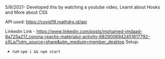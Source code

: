 5/8/2021- Developed this by watching a youtube video, Learnt about Hooks and More about CSS

API used: https://covid19.mathdro.id/api

Linkedin Link - https://www.linkedin.com/posts/mohamed-imdaad-8a725a217_corona-reactjs-materialui-activity-6829006942451617792-sXLa/?utm_source=share&utm_medium=member_desktop
Setup:
- run ```npm i && npm start```
